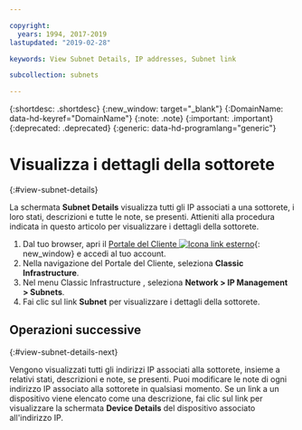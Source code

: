 ```yaml
---

copyright:
  years: 1994, 2017-2019
lastupdated: "2019-02-28"

keywords: View Subnet Details, IP addresses, Subnet link

subcollection: subnets

---
```


{:shortdesc: .shortdesc}
{:new_window: target="_blank"}
{:DomainName: data-hd-keyref="DomainName"}
{:note: .note}
{:important: .important}
{:deprecated: .deprecated}
{:generic: data-hd-programlang="generic"}

# Visualizza i dettagli della sottorete
{:#view-subnet-details}

La schermata **Subnet Details** visualizza tutti gli IP associati a una sottorete, i loro stati, descrizioni e tutte le note, se presenti. Attieniti alla procedura indicata in questo articolo per visualizzare i dettagli della sottorete.

1. Dal tuo browser, apri il [Portale del Cliente ![Icona link esterno](../../icons/launch-glyph.svg "Icona link esterno")](https://{DomainName}/){: new_window} e accedi al tuo account.
1. Nella navigazione del Portale del Cliente, seleziona **Classic Infrastructure**.
1. Nel menu Classic Infrastructure , seleziona **Network > IP Management > Subnets**.
1. Fai clic sul link **Subnet** per visualizzare i dettagli della sottorete.

## Operazioni successive
{:#view-subnet-details-next}

Vengono visualizzati tutti gli indirizzi IP associati alla sottorete, insieme a relativi stati, descrizioni e note, se presenti. Puoi modificare le note di ogni indirizzo IP associato alla sottorete in qualsiasi momento. Se un link a un dispositivo viene elencato come una descrizione, fai clic sul link per visualizzare la schermata **Device Details** del dispositivo associato all'indirizzo IP.
